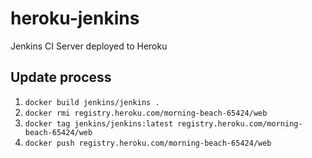 # heroku-jenkins
Jenkins CI Server deployed to Heroku

## Update process
1. `docker build jenkins/jenkins .`
2. `docker rmi registry.heroku.com/morning-beach-65424/web`
3. `docker tag jenkins/jenkins:latest registry.heroku.com/morning-beach-65424/web`
4. `docker push registry.heroku.com/morning-beach-65424/web`

